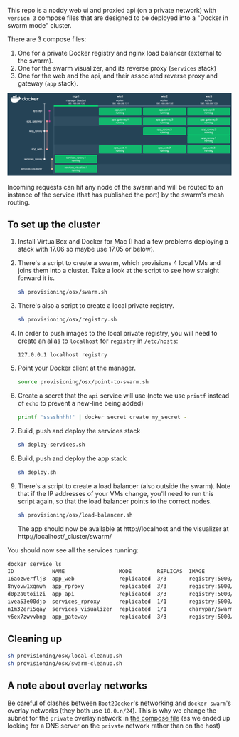 This repo is a noddy web ui and proxied api (on a private network) with `version 3` compose files that are designed to be deployed into a "Docker in swarm mode" cluster.

There are 3 compose files:
  1. One for a private Docker registry and nginx load balancer (external to the swarm).
  1. One for the swarm visualizer, and its reverse proxy (`services` stack)
  1. One for the web and the api, and their associated reverse proxy and gateway (`app` stack).

![Swarm Visualizer](doc/visualizer.png)

Incoming requests can hit any node of the swarm and will be routed to an instance of the service (that has published the port) by the swarm's mesh routing.

## To set up the cluster
1.  Install VirtualBox and Docker for Mac (I had a few problems deploying a stack with 17.06 so maybe use 17.05 or below).

1.  There's a script to create a swarm, which provisions 4 local VMs and joins them into a cluster. Take a look at the script to see how straight forward it is.

    ```bash
    sh provisioning/osx/swarm.sh
    ```

1.  There's also a script to create a local private registry.

    ```sh
    sh provisioning/osx/registry.sh
    ```

1. In order to push images to the local private registry, you will need to create an alias to `localhost` for `registry` in `/etc/hosts`:

    ```
    127.0.0.1 localhost registry
    ```

1. Point your Docker client at the manager.

    ```sh
    source provisioning/osx/point-to-swarm.sh
    ```

1.  Create a secret that the `api` service will use (note we use `printf` instead of `echo` to prevent a new-line being added)

    ```sh
    printf 'sssshhhh!' | docker secret create my_secret -
    ```

1.  Build, push and deploy the services stack

    ```sh
    sh deploy-services.sh
    ```

1.  Build, push and deploy the app stack

    ```sh
    sh deploy.sh
    ```

1.  There's a script to create a load balancer (also outside the swarm). Note that if the IP addresses of your VMs change, you'll need to run this script again, so that the load balancer points to the correct nodes.

    ```sh
    sh provisioning/osx/load-balancer.sh
    ```

    The app should now be available at http://localhost and the visualizer at http://localhost/_cluster/swarm/

You should now see all the services running:

```sh
docker service ls
ID            NAME                 MODE        REPLICAS  IMAGE
16aozwerflj8  app_web              replicated  3/3       registry:5000/web:latest
8nyovw1xqnwh  app_rproxy           replicated  3/3       registry:5000/app_rproxy:latest
d0p2a0toiizi  app_api              replicated  3/3       registry:5000/api:latest
ivea53e00djo  services_rproxy      replicated  1/1       registry:5000/services_rproxy:latest
n1m32eri5qay  services_visualizer  replicated  1/1       charypar/swarm-dashboard:latest
v6ex7zwvvbng  app_gateway          replicated  3/3       registry:5000/proxy:latest
```

## Cleaning up

```sh
sh provisioning/osx/local-cleanup.sh
sh provisioning/osx/swarm-cleanup.sh
```

A note about overlay networks
-----

Be careful of clashes between `Boot2Docker`'s networking and `docker swarm`'s overlay networks
(they both use `10.0.n/24`). This is why we change the subnet for the `private` overlay network in
[the compose file](./docker-compose-app.yml) (as we ended up looking for a DNS server on the
`private` network rather than on the host)
